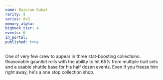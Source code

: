 ```yaml
---
name: Bajoran Dukat
rarity: 4
series: ds9
memory_alpha:
bigbook_tier: 4
events: 6
in_portal:
published: true
---
```


One of very few crew to appear in three stat-boosting collections. Reasonable gauntlet rolls with the ability to hit 65% from multiple trait sets and a usable shuttle base for his half dozen events. Even if you freeze him right away, he's a one stop collection shop.
